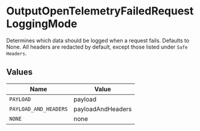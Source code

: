 # OutputOpenTelemetryFailedRequestLoggingMode

Determines which data should be logged when a request fails. Defaults to None.  All headers are redacted by default, except those listed under `Safe Headers`.


## Values

| Name                  | Value                 |
| --------------------- | --------------------- |
| `PAYLOAD`             | payload               |
| `PAYLOAD_AND_HEADERS` | payloadAndHeaders     |
| `NONE`                | none                  |